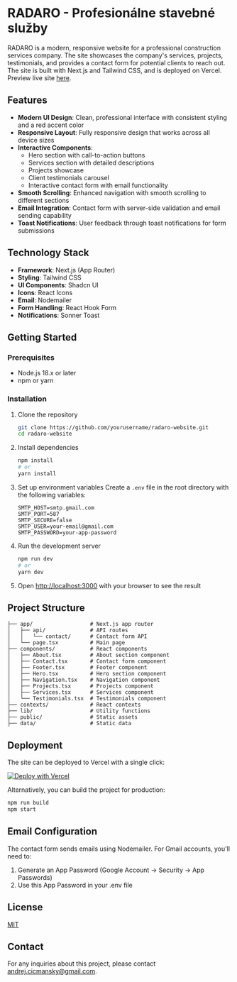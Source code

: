 # RADARO - Profesionálne stavebné služby

RADARO is a modern, responsive website for a professional construction services company. The site showcases the company's services, projects, testimonials, and provides a contact form for potential clients to reach out. The site is built with Next.js and Tailwind CSS, and is deployed on Vercel. Preview live site [here](https://radaro.vercel.app/).

## Features

- **Modern UI Design**: Clean, professional interface with consistent styling and a red accent color
- **Responsive Layout**: Fully responsive design that works across all device sizes
- **Interactive Components**:
  - Hero section with call-to-action buttons
  - Services section with detailed descriptions
  - Projects showcase
  - Client testimonials carousel
  - Interactive contact form with email functionality
- **Smooth Scrolling**: Enhanced navigation with smooth scrolling to different sections
- **Email Integration**: Contact form with server-side validation and email sending capability
- **Toast Notifications**: User feedback through toast notifications for form submissions

## Technology Stack

- **Framework**: Next.js (App Router)
- **Styling**: Tailwind CSS
- **UI Components**: Shadcn UI
- **Icons**: React Icons
- **Email**: Nodemailer
- **Form Handling**: React Hook Form
- **Notifications**: Sonner Toast

## Getting Started

### Prerequisites

- Node.js 18.x or later
- npm or yarn

### Installation

1. Clone the repository
   ```bash
   git clone https://github.com/yourusername/radaro-website.git
   cd radaro-website
   ```

2. Install dependencies
   ```bash
   npm install
   # or
   yarn install
   ```

3. Set up environment variables
   Create a `.env` file in the root directory with the following variables:
   ```
   SMTP_HOST=smtp.gmail.com
   SMTP_PORT=587
   SMTP_SECURE=false
   SMTP_USER=your-email@gmail.com
   SMTP_PASSWORD=your-app-password
   ```

4. Run the development server
   ```bash
   npm run dev
   # or
   yarn dev
   ```

5. Open [http://localhost:3000](http://localhost:3000) with your browser to see the result

## Project Structure

```
├── app/                  # Next.js app router
│   ├── api/              # API routes
│   │   └── contact/      # Contact form API
│   └── page.tsx          # Main page
├── components/           # React components
│   ├── About.tsx         # About section component
│   ├── Contact.tsx       # Contact form component
│   ├── Footer.tsx        # Footer component
│   ├── Hero.tsx          # Hero section component
│   ├── Navigation.tsx    # Navigation component
│   ├── Projects.tsx      # Projects component
│   ├── Services.tsx      # Services component
│   └── Testimonials.tsx  # Testimonials component
├── contexts/             # React contexts
├── lib/                  # Utility functions
├── public/               # Static assets
├── data/                 # Static data
```

## Deployment

The site can be deployed to Vercel with a single click:

[![Deploy with Vercel](https://vercel.com/button)](https://vercel.com/new/clone?repository-url=https%3A%2F%2Fgithub.com%2Fyourusername%2Fradaro-website)

Alternatively, you can build the project for production:

```bash
npm run build
npm start
```

## Email Configuration

The contact form sends emails using Nodemailer. For Gmail accounts, you'll need to:

1. Generate an App Password (Google Account → Security → App Passwords)
2. Use this App Password in your .env file

## License

[MIT](LICENSE)

## Contact

For any inquiries about this project, please contact [andrej.cicmansky@gmail.com](mailto:andrej.cicmansky@gmail.com).
